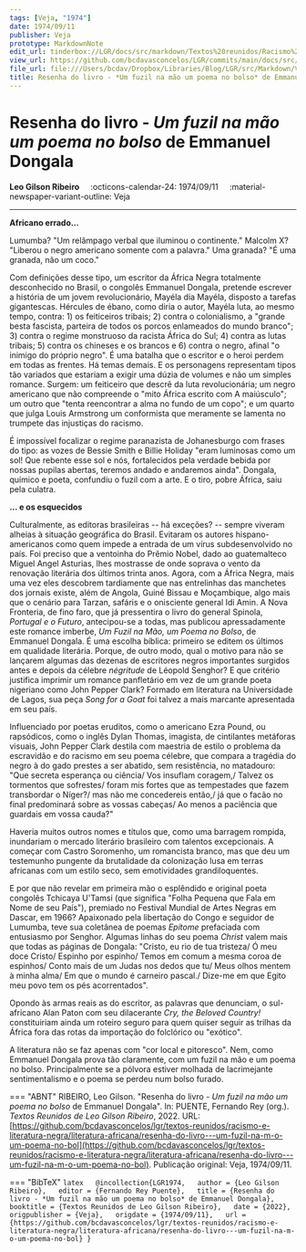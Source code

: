```yaml
---
tags: [Veja, "1974"]
date: 1974/09/11
publisher: Veja
prototype: MarkdownNote
edit_url: tinderbox://LGR/docs/src/markdown/Textos%20reunidos/Racismo%20e%20literatura%20negra/Literatura%20Africana?view=outline+select=1658628300
view_url: https://github.com/bcdavasconcelos/LGR/commits/main/docs/src/markdown/textos-reunidos/racismo-e-literatura-negra/literatura-africana/resenha-do-livro---um-fuzil-na-m-o-um-poema-no-bol.md
file_url: file:///Users/bcdav/Dropbox/Libraries/Blog/LGR/src/Markdown/Vol%201/Literatura%20Africana/Resenha%20do%20livro:%20*Um%20fuzil%20na%20ma%CC%83o%20um%20poema%20no%20bolso*%20de%20Emmanuel%20Dongala.md
title: Resenha do livro - *Um fuzil na mão um poema no bolso* de Emmanuel Dongala
---
```


# Resenha do livro - *Um fuzil na mão um poema no bolso* de Emmanuel Dongala

__Leo Gilson Ribeiro__ &nbsp;&nbsp;&nbsp; :octicons-calendar-24: 1974/09/11 &nbsp;&nbsp;&nbsp; :material-newspaper-variant-outline: Veja  

---

**Africano errado...**

Lumumba? "Um relâmpago verbal que iluminou o continente." Malcolm X? "Liberou o negro americano somente com a palavra." Uma granada? "É uma granada, não um coco."

Com definições desse tipo, um escritor da África Negra totalmente desconhecido no Brasil, o congolês Emmanuel Dongala, pretende escrever a história de um jovem revolucionário, Mayéla dia Mayéla, disposto a tarefas gigantescas. Hércules de ébano, como diria o autor, Mayéla luta, ao mesmo tempo, contra: 1) os feiticeiros tribais; 2) contra o colonialismo, a "grande besta fascista, parteira de todos os porcos enlameados do mundo branco"; 3) contra o regime monstruoso da racista África do Sul; 4) contra as lutas tribais; 5) contra os chineses e os brancos e 6) contra o negro, afinal "o inimigo do próprio negro". É uma batalha que o escritor e o heroi perdem em todas as frentes. Há temas demais. E os personagens representam tipos tão variados que estariam a exigir uma dúzia de volumes e não um simples romance. Surgem: um feiticeiro que descrê da luta revolucionária; um negro americano que não compreende o "mito África escrito com A maiúsculo"; um outro que "tenta reencontrar a alma no fundo de um copo"; e um quarto que julga Louis Armstrong um conformista que meramente se lamenta no trumpete das injustiças do racismo.

É impossível focalizar o regime paranazista de Johanesburgo com frases do tipo: as vozes de Bessie Smith e Billie Holiday "eram luminosas como um sol! Que rebente esse sol e nós, fortalecidos pela verdade bebida por nossas pupilas abertas, teremos andado e andaremos ainda". Dongala, químico e poeta, confundiu o fuzil com a arte. E o tiro, pobre África, saiu pela culatra.

**\... e os esquecidos**

Culturalmente, as editoras brasileiras -- há exceções? -- sempre viveram alheias à situação geográfica do Brasil. Evitaram os autores hispano-americanos como quem impede a entrada de um vírus subdesenvolvido no país. Foi preciso que a ventoinha do Prêmio Nobel, dado ao guatemalteco Miguel Angel Asturias, lhes mostrasse de onde soprava o vento da renovação literária dos últimos trinta anos. Agora, com a África Negra, mais uma vez eles descobrem tardiamente que nas entrelinhas das manchetes dos jornais existe, além de Angola, Guiné Bissau e Moçambique, algo mais que o cenário para Tarzan, safáris e o onisciente general Idi Amin. A Nova Fronteria, de fino faro, que já pressentira o livro do general Spinola, *Portugal e o Futuro*, antecipou-se a todas, mas publicou apressadamente este romance imberbe, *Um Fuzil na Mão, um Poema no Bolso*, de Emmanuel Dongala. É uma escolha bíblica: primeiro se editem os últimos em qualidade literária. Porque, de outro modo, qual o motivo para não se lançarem algumas das dezenas de escritores negros importantes surgidos antes e depois da célebre *négritude* de Léopold Senghor? E que critério justifica imprimir um romance panfletário em vez de um grande poeta nigeriano como John Pepper Clark? Formado em literatura na Universidade de Lagos, sua peça *Song for a Goat* foi talvez a mais marcante apresentada em seu país.

Influenciado por poetas eruditos, como o americano Ezra Pound, ou rapsódicos, como o inglês Dylan Thomas, imagista, de cintilantes metáforas visuais, John Pepper Clark destila com maestria de estilo o problema da escravidão e do racismo em seu poema célebre, que compara a tragédia do negro à do gado prestes a ser abatido, sem resistência, no matadouro: "Que secreta esperança ou ciência/ Vos insuflam coragem,/ Talvez os tormentos que sofrestes/ foram mis fortes que as tempestades que fazem transbordar o Níger?/ mas não me concedereis então,/ já que o facão no final predominará sobre as vossas cabeças/ Ao menos a paciência que guardais em vossa cauda?"

Haveria muitos outros nomes e títulos que, como uma barragem rompida, inundariam o mercado literário brasileiro com talentos excepcionais. A começar com Castro Soromenho, um romancista branco, mas que deu um testemunho pungente da brutalidade da colonização lusa em terras africanas com um estilo seco, sem emotividades grandiloquentes.

E por que não revelar em primeira mão o esplêndido e original poeta congolês Tchicaya U'Tamsi (que significa "Folha Pequena que Fala em Nome de seu País"), premiado no Festival Mundial de Artes Negras em Dascar, em 1966? Apaixonado pela libertação do Congo e seguidor de Lumumba, teve sua coletânea de poemas *Epítome* prefaciada com entusiasmo por Senghor. Algumas linhas do seu poema *Christ* valem mais que todas as páginas de Dongala: "Cristo, eu rio de tua tristeza/ Ó meu doce Cristo/ Espinho por espinho/ Temos em comum a mesma coroa de espinhos/ Conto mais de um Judas nos dedos que tu/ Meus olhos mentem à minha alma/ Em que o mundo é carneiro pascal./ Dize-me em que Egito meu povo tem os pés acorrentados".

Opondo às armas reais as do escritor, as palavras que denunciam, o sul-africano Alan Paton com seu dilacerante *Cry, the Beloved Country!* constituiriam ainda um roteiro seguro para quem quiser seguir as trilhas da África fora das rotas da importação do folclórico ou "exótico".

A literatura não se faz apenas com "cor local e pitoresco". Nem, como Emmanuel Dongala prova tão claramente, com um fuzil na mão e um poema no bolso. Principalmente se a pólvora estiver molhada de lacrimejante sentimentalismo e o poema se perdeu num bolso furado.  


=== "ABNT"
    RIBEIRO, Leo Gilson. "Resenha do livro - *Um fuzil na mão um poema no bolso* de Emmanuel Dongala". In: PUENTE, Fernando Rey (org.). _Textos Reunidos de Leo Gilson Ribeiro_, 2022.  URL: [https://github.com/bcdavasconcelos/lgr/textos-reunidos/racismo-e-literatura-negra/literatura-africana/resenha-do-livro---um-fuzil-na-m-o-um-poema-no-bol](https://github.com/bcdavasconcelos/lgr/textos-reunidos/racismo-e-literatura-negra/literatura-africana/resenha-do-livro---um-fuzil-na-m-o-um-poema-no-bol). Publicação original: Veja, 1974/09/11.  

=== "BibTeX"
    ```latex  
    @incollection{LGR1974,  
    author = {Leo Gilson Ribeiro},  
    editor = {Fernando Rey Puente},  
    title = {Resenha do livro - *Um fuzil na mão um poema no bolso* de Emmanuel Dongala},  
    booktitle = {Textos Reunidos de Leo Gilson Ribeiro},  
    date = {2022},
    origpublisher = {Veja},  
    origdate = {1974/09/11},  
    url = {https://github.com/bcdavasconcelos/lgr/textos-reunidos/racismo-e-literatura-negra/literatura-africana/resenha-do-livro---um-fuzil-na-m-o-um-poema-no-bol}
    }
    ```
